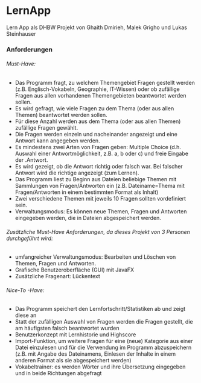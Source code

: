# LernApp
Lern App als DHBW Projekt von Ghaith Dmirieh, Malek Grigho und Lukas Steinhauser

### Anforderungen

###### Must-Have:
* Das Programm fragt, zu welchem Themengebiet Fragen gestellt werden (z.B. Englisch-Vokabeln, Geographie, IT-Wissen) oder ob zufällige Fragen aus allen vorhandenen Themengebieten beantwortet werden sollen.
* Es wird gefragt, wie viele Fragen zu dem Thema (oder aus allen Themen) beantwortet werden sollen.
* Für diese Anzahl werden aus dem Thema (oder aus allen Themen) zufällige Fragen gewählt.
* Die Fragen werden einzeln und nacheinander angezeigt und eine Antwort kann angegeben werden.
* Es mindestens zwei Arten von Fragen geben: Multiple Choice (d.h. Auswahl einer Antwortmöglichkeit, z.B. a, b oder c) und freie Eingabe der .Antwort.
* Es wird gezeigt, ob die Antwort richtig oder falsch war. Bei falscher Antwort wird die richtige angezeigt (zum Lernen).
* Das Programm liest zu Beginn aus Dateien beliebige Themen mit Sammlungen von Fragen/Antworten ein (z.B. Dateiname=Thema mit Fragen/Antworten in einem bestimmten Format als Inhalt)
* Zwei verschiedene Themen mit jeweils 10 Fragen sollten vordefiniert sein.
* Verwaltungsmodus: Es können neue Themen, Fragen und Antworten eingegeben werden, die in Dateien abgespeichert werden.

###### Zusätzliche Must-Have Anforderungen, da dieses Projekt von 3 Personen durchgeführt wird:
* umfangreicher Verwaltungsmodus: Bearbeiten und Löschen von Themen, Fragen und Antworten.
* Grafische Benutzeroberfläche (GUI) mit JavaFX
* Zusätzliche Fragenart: Lückentext

###### Nice-To -Have:
* Das Programm speichert den Lernfortschritt/Statistiken ab und zeigt diese an
* Statt der zufälligen Auswahl von Fragen werden die Fragen gestellt, die am häufigsten falsch beantwortet wurden
* Benutzerkonzept mit Lernhistorie und Highscore 
* Import-Funktion, um weitere Fragen für eine (neue) Kategorie aus einer Datei einzulesen und für die Verwendung im Programm abzuspeichern (z.B. mit Angabe des Dateinamens, Einlesen der Inhalte in einem anderen Format als sie abgespeichert werden)
* Vokabeltrainer: es werden Wörter und ihre Übersetzung eingegeben und in beide Richtungen abgefragt
